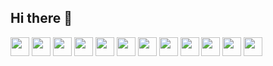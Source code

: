 ## Hi there 👋
<p align="left">
  <img src="https://cdn.jsdelivr.net/gh/devicons/devicon/icons/python/python-original.svg" width="30" height="30">
  <img src="https://cdn.jsdelivr.net/gh/devicons/devicon/icons/nginx/nginx-original.svg" width="30" height="30">
  <img src="https://cdn.jsdelivr.net/gh/devicons/devicon/icons/linux/linux-original.svg" width="30" height="30">
  <img src="https://cdn.jsdelivr.net/gh/devicons/devicon/icons/postgresql/postgresql-original.svg" width="30" height="30">
  <img src="https://cdn.jsdelivr.net/gh/devicons/devicon/icons/django/django-plain.svg" width="30" height="30">
  <img src="https://cdn.jsdelivr.net/gh/devicons/devicon/icons/docker/docker-original.svg" width="30" height="30">
  <img src="https://cdn.jsdelivr.net/gh/devicons/devicon/icons/git/git-original.svg" width="30" height="30">
  <img src="https://cdn.jsdelivr.net/gh/devicons/devicon/icons/html5/html5-original.svg" width="30" height="30">
  <img src="https://cdn.jsdelivr.net/gh/devicons/devicon/icons/css3/css3-original.svg" width="30" height="30">
  <img src="https://cdn.jsdelivr.net/gh/devicons/devicon/icons/bootstrap/bootstrap-original.svg" width="30" height="30">
  <img src="https://cdn.jsdelivr.net/gh/devicons/devicon/icons/vuejs/vuejs-original.svg" width="30" height="30">
  <img src="https://cdn.jsdelivr.net/gh/devicons/devicon/icons/javascript/javascript-original.svg" width="30" height="30">
</p>

